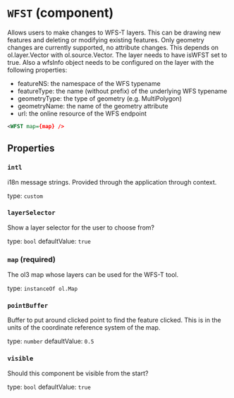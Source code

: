 `WFST` (component)
==================

Allows users to make changes to WFS-T layers. This can be drawing new
features and deleting or modifying existing features. Only geometry
changes are currently supported, no attribute changes.
This depends on ol.layer.Vector with ol.source.Vector. The layer
needs to have isWFST set to true. Also a wfsInfo object needs to be
configured on the layer with the following properties:
- featureNS: the namespace of the WFS typename
- featureType: the name (without prefix) of the underlying WFS typename
- geometryType: the type of geometry (e.g. MultiPolygon)
- geometryName: the name of the geometry attribute
- url: the online resource of the WFS endpoint

```xml
<WFST map={map} />
```

Properties
----------

### `intl`

i18n message strings. Provided through the application through context.

type: `custom`


### `layerSelector`

Show a layer selector for the user to choose from?

type: `bool`
defaultValue: `true`


### `map` (required)

The ol3 map whose layers can be used for the WFS-T tool.

type: `instanceOf ol.Map`


### `pointBuffer`

Buffer to put around clicked point to find the feature clicked. This is in the units of the coordinate reference system of the map.

type: `number`
defaultValue: `0.5`


### `visible`

Should this component be visible from the start?

type: `bool`
defaultValue: `true`

